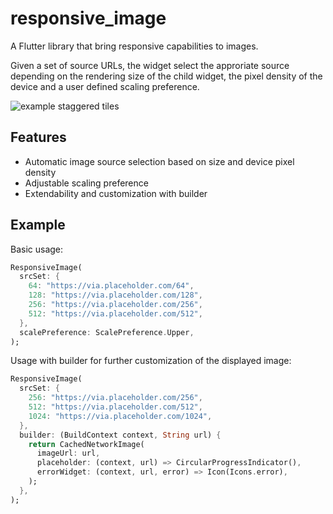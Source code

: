 # responsive_image

A Flutter library that bring responsive capabilities to images.

Given a set of source URLs, the widget select the approriate source depending on the rendering size of the child widget, the pixel density of the device and a user defined scaling preference.

![example staggered tiles](https://user-images.githubusercontent.com/14275989/68531453-7f676a80-0312-11ea-96d1-55c28bdbc4a6.png)


## Features

- Automatic image source selection based on size and device pixel density
- Adjustable scaling preference
- Extendability and customization with builder

## Example

Basic usage:

```dart
ResponsiveImage(
  srcSet: {
    64: "https://via.placeholder.com/64",
    128: "https://via.placeholder.com/128",
    256: "https://via.placeholder.com/256",
    512: "https://via.placeholder.com/512",
  },
  scalePreference: ScalePreference.Upper,
);
```

Usage with builder for further customization of the displayed image:

```dart
ResponsiveImage(
  srcSet: {
    256: "https://via.placeholder.com/256",
    512: "https://via.placeholder.com/512",
    1024: "https://via.placeholder.com/1024",
  },
  builder: (BuildContext context, String url) {
    return CachedNetworkImage(
      imageUrl: url,
      placeholder: (context, url) => CircularProgressIndicator(),
      errorWidget: (context, url, error) => Icon(Icons.error),
    );
  },
);
```
